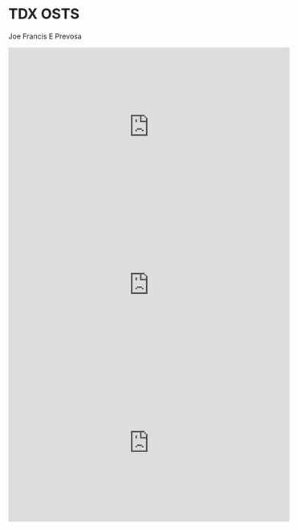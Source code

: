 # TDX OSTS
Joe Francis E Prevosa 

<iframe width="560" height="315" src="https://youtu.be/UEeTk4MQAcs?list=PLUOdSG-n1jg3n6A0fCMEhUzn2CMh88jDO&t=28" title="YouTube video player" frameborder="0" allow="accelerometer; autoplay; clipboardwrite; encrypted-media; gyroscope; picture-in-picture; web-share" allowfullscreen></iframe>
<iframe width="560" height="315" src="https://youtu.be/QfqiRqAhMaM?list=PLUOdSG-n1jg3n6A0fCMEhUzn2CMh88jDO&t=2" title="YouTube video player" frameborder="0" allow="accelerometer; autoplay; clipboardwrite; encrypted-media; gyroscope; picture-in-picture; web-share" allowfullscreen></iframe>
<iframe width="560" height="315" src="https://youtu.be/Z0hxB82SAiY?list=PLUOdSG-n1jg3n6A0fCMEhUzn2CMh88jDO&t=1" title="YouTube video player" frameborder="0" allow="accelerometer; autoplay; clipboardwrite; encrypted-media; gyroscope; picture-in-picture; web-share" allowfullscreen></iframe>



